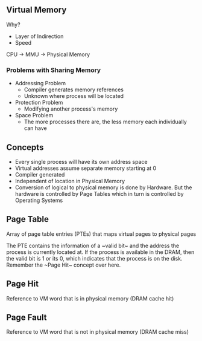 ## Virtual Memory

Why?
* Layer of Indirection
* Speed

CPU -> MMU -> Physical Memory

### Problems with Sharing Memory
* Addressing Problem
    * Compiler generates memory references
    * Unknown where process will be located
* Protection Problem
    * Modifying another process's memory
* Space Problem
    * The more processes there are, the less memory each individually can have

## Concepts
* Every single process will have its own address space
* Virtual addresses assume separate memory starting at 0
* Compiler generated
* Independent of location in Physical Memory
* Conversion of logical to physical memory is done by Hardware. But the hardware is controlled by Page Tables which in turn is controlled by Operating Systems

## Page Table
Array of page table entries (PTEs) that maps virtual pages to physical pages

The PTE contains the information of a ~valid bit~ and the address the process is currently located at. If the process is available in the DRAM, then the valid bit is 1 or its 0, which indicates that the process is on the disk.
Remember the ~Page Hit~ concept over here.

## Page Hit
Reference to VM word that is in physical memory (DRAM cache hit)

## Page Fault
Reference to VM word that is not in physical memory (DRAM cache miss)



